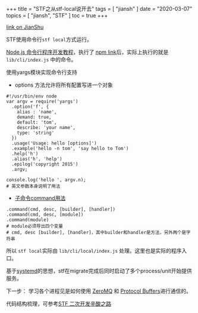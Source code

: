 +++
title = "STF之从stf-local说开去"
tags = [
    "jiansh"
]
date = "2020-03-07"
topics = [
    "jiansh",
    "STF"
]
toc = true
+++



[link on JianShu](https://www.jianshu.com/p/b536c700cf38)

STF使用命令行`stf local`方式运行。

[Node.js 命令行程序开发教程](http://www.ruanyifeng.com/blog/2015/05/command-line-with-node.html)，执行了 [npm link](https://docs.npmjs.com/cli/link)后，实际上执行的就是 `lib/cli/index.js` 中的命令。

使用yargs模块实现命令行支持
- options 方法允许将所有配置写进一个对象
```
#!/usr/bin/env node
var argv = require('yargs')
  .option('f', {
    alias : 'name',
    demand: true,
    default: 'tom',
    describe: 'your name',
    type: 'string'
  })
  .usage('Usage: hello [options]')
  .example('hello -n tom', 'say hello to Tom')
  .help('h')
  .alias('h', 'help')
  .epilog('copyright 2015')
  .argv;

console.log('hello ', argv.n);
# 英文参数本身说明了用法
```
- [子命令command用法](https://www.cnblogs.com/bymax/p/5748662.html)

```
.command(cmd, desc, [builder], [handler])
.command(cmd, desc, [module])
.command(module)
# module必须导出四个变量
# cmd, desc [builder], [handler]，其中builder和handler是方法，另外两个是字符串
```
所以  `stf local`实际由 `lib/cli/local/index.js` 处理。这里也是实际的程序入口。

基于[systemd](http://www.freedesktop.org/wiki/Software/systemd/)的思想，stf在migrate完成后同时启动了多个process/unit开始提供服务。

下一步：
学习各个进程见是如何使用  [ZeroMQ](http://zeromq.org/) 和 [Protocol Buffers](https://github.com/google/protobuf)进行通信的。

代码结构梳理，可参考[STF 二次开发辛酸之路](https://testerhome.com/topics/6114)
>

